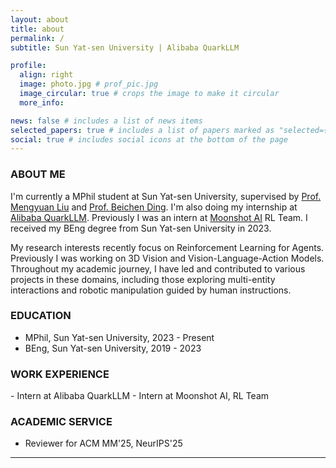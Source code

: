 ```yaml
---
layout: about
title: about
permalink: /
subtitle: Sun Yat-sen University | Alibaba QuarkLLM

profile:
  align: right
  image: photo.jpg # prof_pic.jpg
  image_circular: true # crops the image to make it circular
  more_info:

news: false # includes a list of news items
selected_papers: true # includes a list of papers marked as "selected={true}"
social: true # includes social icons at the bottom of the page
---
```


<h3><strong>ABOUT ME</strong></h3>

I'm currently a MPhil student at Sun Yat-sen University, supervised by <a href='https://scholar.google.com/citations?user=woX_4AcAAAAJ'>Prof. Mengyuan Liu</a> and <a href='https://www.semanticscholar.org/author/Beichen-Ding/47695170'>Prof. Beichen Ding</a>. I'm also doing my internship at <a href='https://ai.quark.cn/'>Alibaba QuarkLLM</a>. Previously I was an intern at <a href='https://www.moonshot.cn/'>Moonshot AI</a> RL Team. I received my BEng degree from Sun Yat-sen University in 2023.

My research interests recently focus on Reinforcement Learning for Agents. Previously I was working on 3D Vision and Vision-Language-Action Models. Throughout my academic journey, I have led and contributed to various projects in these domains, including those exploring multi-entity interactions and robotic manipulation guided by human instructions.

<h3><strong>EDUCATION</strong></h3>

- MPhil, Sun Yat-sen University, 2023 - Present
- BEng, Sun Yat-sen University, 2019 - 2023

<h3><strong>WORK EXPERIENCE</strong></h3>
- Intern at Alibaba QuarkLLM
- Intern at Moonshot AI, RL Team

<h3><strong>ACADEMIC SERVICE</strong></h3>

- Reviewer for ACM MM'25, NeurIPS'25

---
